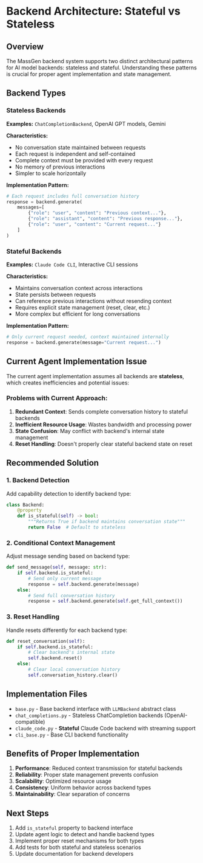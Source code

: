 # Backend Architecture: Stateful vs Stateless

## Overview

The MassGen backend system supports two distinct architectural patterns for AI model backends: stateless and stateful. Understanding these patterns is crucial for proper agent implementation and state management.

## Backend Types

### Stateless Backends

**Examples:** `ChatCompletionBackend`, OpenAI GPT models, Gemini

**Characteristics:**
- No conversation state maintained between requests
- Each request is independent and self-contained
- Complete context must be provided with every request
- No memory of previous interactions
- Simpler to scale horizontally

**Implementation Pattern:**
```python
# Each request includes full conversation history
response = backend.generate(
    messages=[
        {"role": "user", "content": "Previous context..."},
        {"role": "assistant", "content": "Previous response..."},
        {"role": "user", "content": "Current request..."}
    ]
)
```

### Stateful Backends

**Examples:** `Claude Code CLI`, Interactive CLI sessions

**Characteristics:**
- Maintains conversation context across interactions
- State persists between requests
- Can reference previous interactions without resending context
- Requires explicit state management (reset, clear, etc.)
- More complex but efficient for long conversations

**Implementation Pattern:**
```python
# Only current request needed, context maintained internally
response = backend.generate(message="Current request...")
```

## Current Agent Implementation Issue

The current agent implementation assumes all backends are **stateless**, which creates inefficiencies and potential issues:

### Problems with Current Approach:
1. **Redundant Context**: Sends complete conversation history to stateful backends
2. **Inefficient Resource Usage**: Wastes bandwidth and processing power
3. **State Confusion**: May conflict with backend's internal state management
4. **Reset Handling**: Doesn't properly clear stateful backend state on reset

## Recommended Solution

### 1. Backend Detection
Add capability detection to identify backend type:

```python
class Backend:
    @property
    def is_stateful(self) -> bool:
        """Returns True if backend maintains conversation state"""
        return False  # Default to stateless
```

### 2. Conditional Context Management
Adjust message sending based on backend type:

```python
def send_message(self, message: str):
    if self.backend.is_stateful:
        # Send only current message
        response = self.backend.generate(message)
    else:
        # Send full conversation history
        response = self.backend.generate(self.get_full_context())
```

### 3. Reset Handling
Handle resets differently for each backend type:

```python
def reset_conversation(self):
    if self.backend.is_stateful:
        # Clear backend's internal state
        self.backend.reset()
    else:
        # Clear local conversation history
        self.conversation_history.clear()
```

## Implementation Files

- `base.py` - Base backend interface with `LLMBackend` abstract class
- `chat_completions.py` - Stateless ChatCompletion backends (OpenAI-compatible)  
- `claude_code.py` - **Stateful** Claude Code backend with streaming support
- `cli_base.py` - Base CLI backend functionality

## Benefits of Proper Implementation

1. **Performance**: Reduced context transmission for stateful backends
2. **Reliability**: Proper state management prevents confusion
3. **Scalability**: Optimized resource usage
4. **Consistency**: Uniform behavior across backend types
5. **Maintainability**: Clear separation of concerns

## Next Steps

1. Add `is_stateful` property to backend interface
2. Update agent logic to detect and handle backend types
3. Implement proper reset mechanisms for both types
4. Add tests for both stateful and stateless scenarios
5. Update documentation for backend developers
